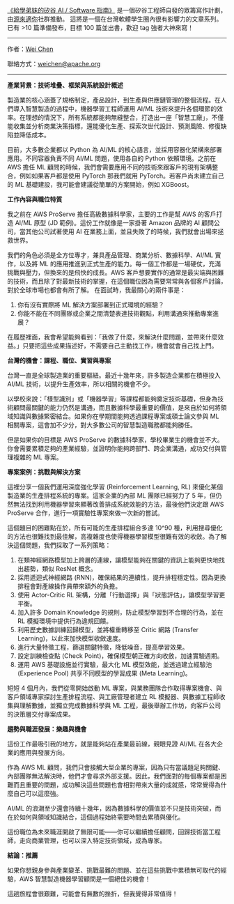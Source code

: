 [《給學弟妹的矽谷 AI / Software 指南》](https://medium.com/@adrianhsu/%E7%B5%A6%E5%AD%B8%E5%BC%9F%E5%A6%B9%E7%9A%84%E7%9F%BD%E8%B0%B7-ai-software-%E6%8C%87%E5%8D%97-da054b7a8dcb) 是一個矽谷工程師自發的眾籌寫作計劃，由[源來適你](https://www.facebook.com/opensource4you)社群推動。
這將是一個在台灣軟體學生圈內很有影響力的文章系列。已有 >10 篇準備發布，目標 100 篇並出書，歡迎 tag 強者大神來寫！

---
作者：[Wei Chen](https://www.linkedin.com/in/wei1)

聯絡方式：weichen@apache.org

---
**產業背景：技術堆疊、框架與系統設計概述**

製造業的核心涵蓋了規格制定，產品設計，到生產與供應鏈管理的整個流程。在人們導入智慧製造的過程中，機器學習工程師運用 AI/ML 技術來提升各個環節的效率。在理想的情況下，所有系統都能夠無縫整合，打造出一座「智慧工廠」，不僅能收集並分析商業決策指標，還能優化生產、探索次世代設計、預測風險、修復缺陷並降低成本。

目前，大多數企業都以 Python 為 AI/ML 的核心語言，並採用容器化架構來部署應用。不同容器負責不同 AI/ML 問題，使用各自的 Python 依賴環境。之前在 AWS 擔任 ML 顧問的時候，我們會需要應用不同的技術來跟客戶的現有架構整合，例如如果客戶都是使用 PyTorch 那我們就用 PyTorch。若客戶尚未建立自己的 ML 基礎建設，我可能會建議從簡單的方案開始，例如 XGBoost。

**工作內容與職位特質**

我之前在 AWS ProServe 擔任高級數據科學家，主要的工作是幫 AWS 的客戶打造 AI/ML 原型 (JD 範例)。這份工作就像是一家掛著 Amazon 品牌的 AI 顧問公司，當其他公司試著使用 AI 在業務上面，並且失敗了的時候，我們就會出場來拯救世界。

我們的角色必須是全方位專才，兼具產品管理、商業分析、數據科學、AI/ML 實作，以及將 ML 的應用推進到正式生產的能力。每一個工作都是一場硬仗，充滿挑戰與壓力，但換來的是飛快的成長。AWS 客戶想要實作的通常是最尖端與困難的技術，而且除了對最新技術的掌握，在這個職位因為需要常常與各個客戶討論，對於全球市場也都會有所了解。
在面試時，我最關心的兩件事是：
1. 你有沒有實際將 ML 解決方案部署到正式環境的經驗？
2. 你能不能在不同團隊或企業之間清楚表達技術觀點，利用溝通來推動專案進展？

在履歷裡面，我會希望能夠看到：「我做了什麼，來解決什麼問題，並帶來什麼效益。」只要把這些成果描述好，不需要自己主動找工作，機會就會自己找上門。

**台灣的機會：課程、職位、實習與專案**

台灣一直是全球製造業的重要樞紐。最近十幾年來，許多製造企業都在積極投入 AI/ML 技術，以提升生產效率，所以相關的機會不少。

以學校來說：「樣型識別」或「機器學習」等課程都能夠奠定技術基礎，但身為技術顧問最關鍵的能力仍然是溝通，而且數據科學最重要的價值，是來自於如何將領域知識與數據緊密結合。如果你在學期間能夠透過課程專案或碩士論文參與 ML 相關專案，這會加不少分，對大多數公司的智慧製造職務都能夠勝任。

但是如果你的目標是 AWS ProServe 的數據科學家，學校畢業生的機會並不大。你會需要累積足夠的產業經驗，並證明你能夠跨部門、跨企業溝通，成功交付與管理複雜的 ML 專案。

**專案案例：挑戰與解決方案**

這裡分享一個我們運用深度強化學習 (Reinforcement Learning, RL) 來優化某個製造業的生產排程系統的專案。這家企業的內部 ML 團隊已經努力了 5 年，但仍然無法找到利用機器學習來顯著改善排成系統效能的方法，最後他們決定跟 AWS ProServe 合作，進行一項實驗性專案來做一次新的嘗試。

這個題目的困難點在於，所有可能的生產排程組合多達 10^90 種，利用搜尋優化的方法也很難找到最佳解，高複雜度也使得機器學習模型很難有效的收斂。為了解決這個問題，我們採取了一系列策略：
1. 在類神經網路模型加上跨層的連線，讓模型能夠在關鍵的資訊上能夠更快地找出趨勢，類似 ResNet 概念。
2. 採用遞迴式神經網路 (RNN)，確保結果的連續性，提升排程穩定性。因為更換排程會對產線操作員帶來額外的負擔。 
3. 使用 Actor-Critic RL 架構，分離「行動選擇」與「狀態評估」，讓模型學習更平衡。 
4. 加入許多 Domain Knowledge 的規則，防止模型學習到不合理的行為，並在 RL 模擬環境中提供行為違規回饋。 
5. 利用歷史數據訓練回歸模型，並將權重轉移至 Critic 網路 (Transfer Learning)，以此來加快模型收斂速度。 
6. 進行大量特徵工程，篩選關鍵特徵，降低噪音，提高學習效果。 
7. 設定訓練檢查點 (Check Point)，確保模型朝正確方向收斂，加速實驗週期。 
8. 運用 AWS 基礎設施並行實驗，最大化 ML 模型效能，並透過建立經驗池 (Experience Pool) 共享不同模型的學習成果 (Meta Learning)。

短短 4 個月內，我們從零開始啟動 ML 專案，與業務團隊合作取得專案機會、與客戶領域專家探討生產排程流程、與工廠管理者建立 RL 模擬器、與數據工程師收集與理解數據，並獨立完成數據科學與 ML 工程，最後舉辦工作坊，向客戶公司的決策層交付專案成果。

**趨勢與職涯發展：樂趣與機會**

這份工作最吸引我的地方，就是能夠站在產業最前線，親眼見證 AI/ML 在各大企業的應用與發展方向。

作為 AWS ML 顧問，我們只會接觸大型企業的專案，因為只有當議題足夠關鍵、內部團隊無法解決時，他們才會尋求外部支援。因此，我們面對的每個專案都是困難而且重要的問題，成功解決這些問題也會相對帶來大量的成就感，常常覺得為什麼自己可以這麼強。

AI/ML 的浪潮至少還會持續十幾年，因為數據科學的價值並不只是技術突破，而在於如何與領域知識結合，這個過程始終需要時間去累積與優化。

這份職位為未來職涯開啟了無限可能——你可以繼續擔任顧問，回歸技術當工程師，走向商業管理，也可以深入特定技術領域，成為專家。

**結論：推薦**

如果你想親身參與產業變革、挑戰最難的問題、並在這些挑戰中累積無可取代的經驗，AWS 智慧製造機器學習顧問是一個絕佳的機會！

這趟旅程會很艱難，可能會有無數的挫折，但我覺得非常值得！
